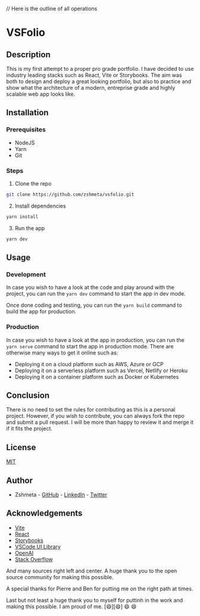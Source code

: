 // Here is the outline of all operations 

# VSFolio

## Description

This is my first attempt to a proper pro grade portfolio. I have decided to use industry leading stacks such as React, Vite or Storybooks. The aim was both to design and deploy a great looking portfolio, but also to practice and show what the architecture of a modern, entreprise grade and highly scalable web app looks like.

## Installation

### Prerequisites

- NodeJS
- Yarn
- Git

### Steps

1. Clone the repo

```bash
git clone https://github.com/zshmeta/vsfolio.git
```

2. Install dependencies

```bash
yarn install
```

3. Run the app

```bash
yarn dev
```

## Usage

### Development

In case you wish to have a look at the code and play around with the project, you can run the `yarn dev` command to start the app in dev mode.

Once done coding and testing, you can run the `yarn build` command to build the app for production.

### Production

In case you wish to have a look at the app in production, you can run the `yarn serve` command to start the app in production mode. There are otherwise many ways to get it online such as:

- Deploying it on a cloud platform such as AWS, Azure or GCP
- Deploying it on a serverless platform such as Vercel, Netlify or Heroku
- Deploying it on a container platform such as Docker or Kubernetes

## Conclusion

There is no need to set the rules for contributing as this is a personal project. However, if you wish to contribute, you can always fork the repo and submit a pull request. I will be more than happy to review it and merge it if it fits the project.

## License

[MIT](https://choosealicense.com/licenses/mit/)

## Author

- Zshmeta - [GitHub](https://github.com/zshmeta) - [LinkedIn](https://www.linkedin.com/in/zshmeta/) - [Twitter](https://twitter.com/zshmeta)

## Acknowledgements

- [Vite](https://vitejs.dev/)
- [React](https://reactjs.org/)
- [Storybooks](https://storybook.js.org/)
- [VSCode UI Library](https://duckly.com/auth/ide?installationId=10094f1f-fca7-4b1f-bb27-95e99ba526af&t=340ced59-0682-4b44-9f83-77f3cf59d3d0&ide=vscode&expDate=1684293079061&newUsername=zshmeta&utm_medium=plugin&utm_source_base=vscode&utm_source_name=Visual+Studio+Code)
- [OpenAI](https://openai.com/)
- [Stack Overflow](https://stackoverflow.com/)

And many sources right left and center. A huge thank you to the open source community for making this possible.

A special thanks for Pierre and Ben for putting me on the right path at times.

Last but not least a huge thank you to myself for puttinh in the work and making this possible. I am proud of me. [:smile:][:smile:] :smile: :smile: